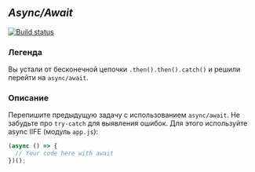 ## *Async/Await*
[![Build status](https://ci.appveyor.com/api/projects/status/2gt6v448g5agq47r?svg=true)](https://ci.appveyor.com/project/Pavka16/async-await)

### Легенда

Вы устали от бесконечной цепочки `.then().then().catch()` и решили перейти на `async/await`.

### Описание

Перепишите предыдущую задачу с использованием `async/await`. Не забудьте про `try-catch` для выявления ошибок. Для этого используйте async IIFE (модуль `app.js`):
```javascript
(async () => {
  // Your code here with await
})();
```